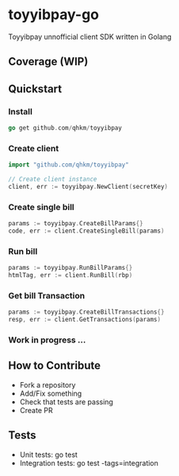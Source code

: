 # toyyibpay-go
Toyyibpay unnofficial client SDK written in Golang


## Coverage (WIP)
## Quickstart
### Install
```go
go get github.com/qhkm/toyyibpay
```
### Create client
```go
import "github.com/qhkm/toyyibpay"

// Create client instance
client, err := toyyibpay.NewClient(secretKey)
```

### Create single bill
```go
params := toyyibpay.CreateBillParams{}
code, err := client.CreateSingleBill(params)
```

### Run bill
```go
params := toyyibpay.RunBillParams{}
htmlTag, err := client.RunBill(rbp)
```

### Get bill Transaction
```go
params := toyyibpay.CreateBillTransactions{}
resp, err := client.GetTransactions(params)

```

### Work in progress ...


## How to Contribute
   - Fork a repository
   - Add/Fix something
   - Check that tests are passing
   - Create PR

## Tests

   - Unit tests: go test
   - Integration tests: go test -tags=integration

